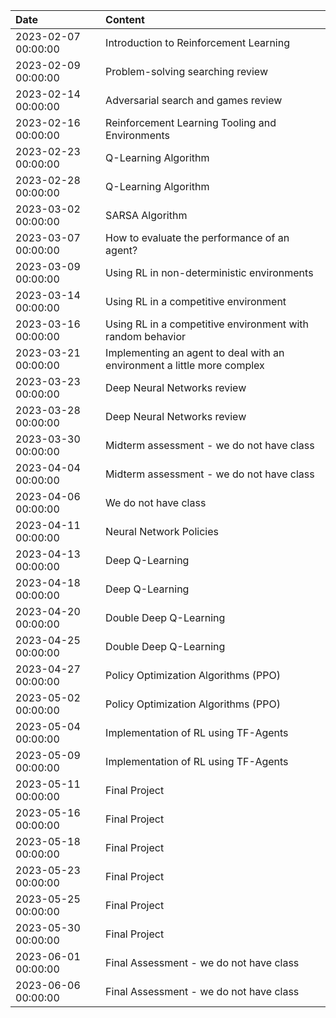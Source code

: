 | Date                | Content                                                                 |
|:--------------------|:------------------------------------------------------------------------|
| 2023-02-07 00:00:00 | Introduction to Reinforcement Learning                                  |
| 2023-02-09 00:00:00 | Problem-solving searching review                                        |
| 2023-02-14 00:00:00 | Adversarial search and games review                                     |
| 2023-02-16 00:00:00 | Reinforcement Learning Tooling and Environments                         |
| 2023-02-23 00:00:00 | Q-Learning Algorithm                                                    |
| 2023-02-28 00:00:00 | Q-Learning Algorithm                                                    |
| 2023-03-02 00:00:00 | SARSA Algorithm                                                         |
| 2023-03-07 00:00:00 | How to evaluate the performance of an agent?                            |
| 2023-03-09 00:00:00 | Using RL in non-deterministic environments                              |
| 2023-03-14 00:00:00 | Using RL in a competitive environment                                   |
| 2023-03-16 00:00:00 | Using RL in a competitive environment with random behavior              |
| 2023-03-21 00:00:00 | Implementing an agent to deal with an environment a little more complex |
| 2023-03-23 00:00:00 | Deep Neural Networks review                                             |
| 2023-03-28 00:00:00 | Deep Neural Networks review                                             |
| 2023-03-30 00:00:00 | Midterm assessment - we do not have class                               |
| 2023-04-04 00:00:00 | Midterm assessment - we do not have class                               |
| 2023-04-06 00:00:00 | We do not have class                                                    |
| 2023-04-11 00:00:00 | Neural Network Policies                                                 |
| 2023-04-13 00:00:00 | Deep Q-Learning                                                         |
| 2023-04-18 00:00:00 | Deep Q-Learning                                                         |
| 2023-04-20 00:00:00 | Double Deep Q-Learning                                                  |
| 2023-04-25 00:00:00 | Double Deep Q-Learning                                                  |
| 2023-04-27 00:00:00 | Policy Optimization Algorithms (PPO)                                    |
| 2023-05-02 00:00:00 | Policy Optimization Algorithms (PPO)                                    |
| 2023-05-04 00:00:00 | Implementation of RL using TF-Agents                                    |
| 2023-05-09 00:00:00 | Implementation of RL using TF-Agents                                    |
| 2023-05-11 00:00:00 | Final Project                                                           |
| 2023-05-16 00:00:00 | Final Project                                                           |
| 2023-05-18 00:00:00 | Final Project                                                           |
| 2023-05-23 00:00:00 | Final Project                                                           |
| 2023-05-25 00:00:00 | Final Project                                                           |
| 2023-05-30 00:00:00 | Final Project                                                           |
| 2023-06-01 00:00:00 | Final Assessment - we do not have class                                 |
| 2023-06-06 00:00:00 | Final Assessment - we do not have class                                 |